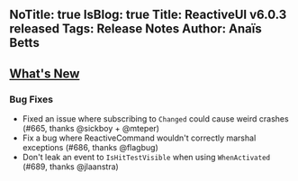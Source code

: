 NoTitle: true
IsBlog: true
Title: ReactiveUI v6.0.3 released
Tags: Release Notes
Author: Anaïs Betts
---

## [What's New](https://github.com/reactiveui/ReactiveUI/compare/6.0.2...6.0.3)

### Bug Fixes
- Fixed an issue where subscribing to `Changed` could cause weird crashes (#665, thanks @sickboy + @mteper)
- Fix a bug where ReactiveCommand wouldn't correctly marshal exceptions (#686, thanks @flagbug)
- Don't leak an event to `IsHitTestVisible` when using `WhenActivated` (#689, thanks @jlaanstra)
